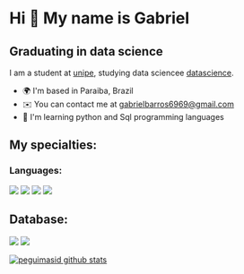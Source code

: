 Hi 👋 My name is Gabriel
==========================

Graduating in data science
-----------------------------

I am a student at [unipe](https://www.unipe.edu.br/), studying data sciencee [datascience]((https://www.unipe.edu.br/graduacao/ciencia-de-dados/)).

* 🌍  I'm based in Paraiba, Brazil
* ✉️  You can contact me at [gabrielbarros6969@gmail.com](mailto:gabrielbarros6969@gmail.com)
* 🧠  I'm learning python and Sql programming languages

## My specialties:

### Languages: 
<img src="https://img.shields.io/badge/Python-3776AB?&style=for-the-badge&logo=python&logoColor=white"/> <img src="https://img.shields.io/badge/Pandas-2C2D72?style=for-the-badge&logo=pandas&logoColor=white"/>  <img src="https://img.shields.io/badge/Numpy-777BB4?style=for-the-badge&logo=numpy&logoColor=white"/> <img src="https://img.shields.io/badge/PLSQL-F80000?style=for-the-badge&logo=oracle&logoColor=black"/> 

## Database: 
<img src ="https://img.shields.io/badge/postgres-%23316192.svg?&style=for-the-badge&logo=postgresql&logoColor=white"/> <img src ="https://img.shields.io/badge/MySQL-005C84?style=for-the-badge&logo=mysql&logoColor=white"/>

[![peguimasid github stats](https://github-readme-stats.vercel.app/api?username=barrosgabriel04&show_icons=true&title_color=fff&icon_color=7159c1&text_color=f8f8f2&bg_color=171c24&count_private=true)](https://github.com/barrosgabriel04)




